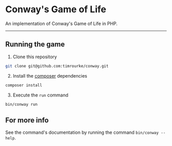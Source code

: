 # Conway's Game of Life

An implementation of Conway's Game of Life in PHP.

___

## Running the game

1. Clone this repository
```bash
git clone git@github.com:timrourke/conway.git
```
2. Install the [composer](https://getcomposer.org/) dependencies
```bash
composer install
```
3. Execute the `run` command
```bash
bin/conway run
```

## For more info

See the command's documentation by running the command `bin/conway --help`.
